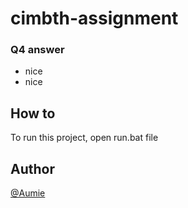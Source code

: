 
# cimbth-assignment

### Q4 answer
- nice
- nice


## How to
To run this project, open run.bat file


## Author 
[@Aumie](https://github.com/Aumie)

